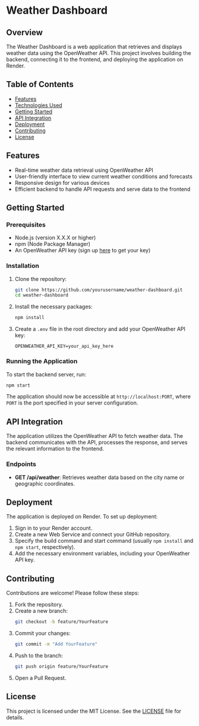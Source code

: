 # Weather Dashboard

## Overview
The Weather Dashboard is a web application that retrieves and displays weather data using the OpenWeather API. This project involves building the backend, connecting it to the frontend, and deploying the application on Render.

## Table of Contents
- [Features](#features)
- [Technologies Used](#technologies-used)
- [Getting Started](#getting-started)
- [API Integration](#api-integration)
- [Deployment](#deployment)
- [Contributing](#contributing)
- [License](#license)

## Features
- Real-time weather data retrieval using OpenWeather API
- User-friendly interface to view current weather conditions and forecasts
- Responsive design for various devices
- Efficient backend to handle API requests and serve data to the frontend

## Getting Started

### Prerequisites
- Node.js (version X.X.X or higher)
- npm (Node Package Manager)
- An OpenWeather API key (sign up [here](https://openweathermap.org/api) to get your key)

### Installation
1. Clone the repository:
   ```bash
   git clone https://github.com/yourusername/weather-dashboard.git
   cd weather-dashboard
   ```

2. Install the necessary packages:
   ```bash
   npm install
   ```

3. Create a `.env` file in the root directory and add your OpenWeather API key:
   ```
   OPENWEATHER_API_KEY=your_api_key_here
   ```

### Running the Application
To start the backend server, run:
```bash
npm start
```
The application should now be accessible at `http://localhost:PORT`, where `PORT` is the port specified in your server configuration.

## API Integration
The application utilizes the OpenWeather API to fetch weather data. The backend communicates with the API, processes the response, and serves the relevant information to the frontend. 

### Endpoints
- **GET /api/weather**: Retrieves weather data based on the city name or geographic coordinates.

## Deployment
The application is deployed on Render. To set up deployment:
1. Sign in to your Render account.
2. Create a new Web Service and connect your GitHub repository.
3. Specify the build command and start command (usually `npm install` and `npm start`, respectively).
4. Add the necessary environment variables, including your OpenWeather API key.

## Contributing
Contributions are welcome! Please follow these steps:
1. Fork the repository.
2. Create a new branch:
   ```bash
   git checkout -b feature/YourFeature
   ```
3. Commit your changes:
   ```bash
   git commit -m "Add YourFeature"
   ```
4. Push to the branch:
   ```bash
   git push origin feature/YourFeature
   ```
5. Open a Pull Request.

## License
This project is licensed under the MIT License. See the [LICENSE](LICENSE) file for details.


